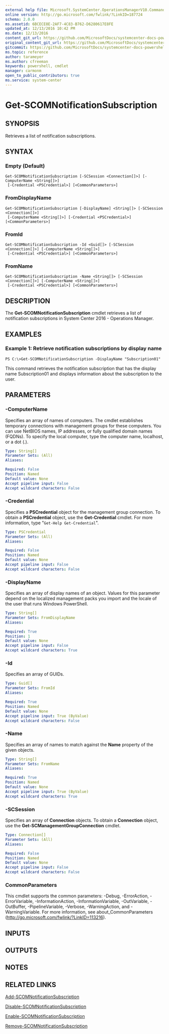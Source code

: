 ```yaml
---
external help file: Microsoft.SystemCenter.OperationsManagerV10.Commands.dll-Help.xml
online version: http://go.microsoft.com/fwlink/?LinkID=187724
schema: 2.0.0
ms.assetid: 6BCECE8E-2AF7-4C83-B762-D6280617E8FE
updated_at: 12/13/2016 10:42 PM
ms.date: 12/13/2016
content_git_url: https://github.com/MicrosoftDocs/systemcenter-docs-powershell/blob/master/systemcenter-cmdlets/OperationsManager/v1/Get-SCOMNotificationSubscription.md
original_content_git_url: https://github.com/MicrosoftDocs/systemcenter-docs-powershell/blob/master/systemcenter-cmdlets/OperationsManager/v1/Get-SCOMNotificationSubscription.md
gitcommit: https://github.com/MicrosoftDocs/systemcenter-docs-powershell/blob/ea9507ac2178040476af5407227db8cb97701ea9/systemcenter-cmdlets/OperationsManager/v1/Get-SCOMNotificationSubscription.md
ms.topic: reference
author: tarameyer
ms.author: cfreeman
keywords: powershell, cmdlet
manager: carmonm
open_to_public_contributors: true
ms.service: system-center
---
```


# Get-SCOMNotificationSubscription

## SYNOPSIS
Retrieves a list of notification subscriptions.

## SYNTAX

### Empty (Default)
```
Get-SCOMNotificationSubscription [-SCSession <Connection[]>] [-ComputerName <String[]>]
 [-Credential <PSCredential>] [<CommonParameters>]
```

### FromDisplayName
```
Get-SCOMNotificationSubscription [-DisplayName] <String[]> [-SCSession <Connection[]>]
 [-ComputerName <String[]>] [-Credential <PSCredential>] [<CommonParameters>]
```

### FromId
```
Get-SCOMNotificationSubscription -Id <Guid[]> [-SCSession <Connection[]>] [-ComputerName <String[]>]
 [-Credential <PSCredential>] [<CommonParameters>]
```

### FromName
```
Get-SCOMNotificationSubscription -Name <String[]> [-SCSession <Connection[]>] [-ComputerName <String[]>]
 [-Credential <PSCredential>] [<CommonParameters>]
```

## DESCRIPTION
The **Get-SCOMNotificationSubscription** cmdlet retrieves a list of notification subscriptions in System Center 2016 - Operations Manager.

## EXAMPLES

### Example 1: Retrieve notification subscriptions by display name
```
PS C:\>Get-SCOMNotificationSubscription -DisplayName "Subscription01"
```

This command retrieves the notification subscription that has the display name Subscription01 and displays information about the subscription to the user.

## PARAMETERS

### -ComputerName
Specifies an array of names of computers.
The cmdlet establishes temporary connections with management groups for these computers.
You can use NetBIOS names, IP addresses, or fully qualified domain names (FQDNs).
To specify the local computer, type the computer name, localhost, or a dot (.).

```yaml
Type: String[]
Parameter Sets: (All)
Aliases: 

Required: False
Position: Named
Default value: None
Accept pipeline input: False
Accept wildcard characters: False
```

### -Credential
Specifies a **PSCredential** object for the management group connection.
To obtain a **PSCredential** object, use the **Get-Credential** cmdlet.
For more information, type "`Get-Help Get-Credential`".

```yaml
Type: PSCredential
Parameter Sets: (All)
Aliases: 

Required: False
Position: Named
Default value: None
Accept pipeline input: False
Accept wildcard characters: False
```

### -DisplayName
Specifies an array of display names of an object.
Values for this parameter depend on the localized management packs you import and the locale of the user that runs Windows PowerShell.

```yaml
Type: String[]
Parameter Sets: FromDisplayName
Aliases: 

Required: True
Position: 1
Default value: None
Accept pipeline input: False
Accept wildcard characters: True
```

### -Id
Specifies an array of GUIDs.

```yaml
Type: Guid[]
Parameter Sets: FromId
Aliases: 

Required: True
Position: Named
Default value: None
Accept pipeline input: True (ByValue)
Accept wildcard characters: False
```

### -Name
Specifies an array of names to match against the **Name** property of the given objects.

```yaml
Type: String[]
Parameter Sets: FromName
Aliases: 

Required: True
Position: Named
Default value: None
Accept pipeline input: True (ByValue)
Accept wildcard characters: True
```

### -SCSession
Specifies an array of **Connection** objects.
To obtain a **Connection** object, use the **Get-SCManagementGroupConnection** cmdlet.

```yaml
Type: Connection[]
Parameter Sets: (All)
Aliases: 

Required: False
Position: Named
Default value: None
Accept pipeline input: False
Accept wildcard characters: False
```

### CommonParameters
This cmdlet supports the common parameters: -Debug, -ErrorAction, -ErrorVariable, -InformationAction, -InformationVariable, -OutVariable, -OutBuffer, -PipelineVariable, -Verbose, -WarningAction, and -WarningVariable. For more information, see about_CommonParameters (http://go.microsoft.com/fwlink/?LinkID=113216).

## INPUTS

## OUTPUTS

## NOTES

## RELATED LINKS

[Add-SCOMNotificationSubscription](xref:OperationsManager/v1/Add-SCOMNotificationSubscription.md)

[Disable-SCOMNotificationSubscription](xref:OperationsManager/v1/Disable-SCOMNotificationSubscription.md)

[Enable-SCOMNotificationSubscription](xref:OperationsManager/v1/Enable-SCOMNotificationSubscription.md)

[Remove-SCOMNotificationSubscription](xref:OperationsManager/v1/Remove-SCOMNotificationSubscription.md)

